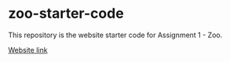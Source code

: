 # zoo-starter-code

This repository is the website starter code for Assignment 1 - Zoo.

[Website link](https://tommyliang1.github.io/zoo-starter-code/)
